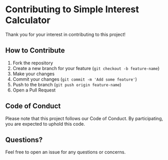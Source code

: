 # Contributing to Simple Interest Calculator

Thank you for your interest in contributing to this project!

## How to Contribute

1. Fork the repository
2. Create a new branch for your feature (`git checkout -b feature-name`)
3. Make your changes
4. Commit your changes (`git commit -m 'Add some feature'`)
5. Push to the branch (`git push origin feature-name`)
6. Open a Pull Request

## Code of Conduct

Please note that this project follows our Code of Conduct. By participating, you are expected to uphold this code.

## Questions?

Feel free to open an issue for any questions or concerns.

